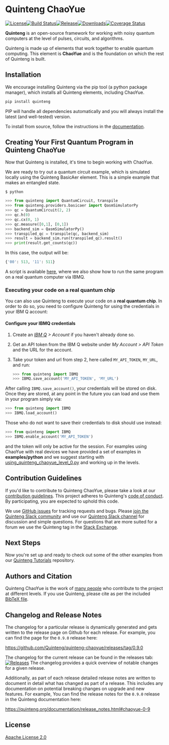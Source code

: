 # Quinteng ChaoYue
[![License](https://img.shields.io/github/license/Quinteng/quinteng-chaoyue.svg?style=popout-square)](https://opensource.org/licenses/Apache-2.0)<!--- long-description-skip-begin -->[![Build Status](https://img.shields.io/travis/com/Quinteng/quinteng-chaoyue/master.svg?style=popout-square)](https://travis-ci.com/Quinteng/quinteng-chaoyue)[![Release](https://img.shields.io/github/release/Quinteng/quinteng-chaoyue.svg?style=popout-square)](https://github.com/Quinteng/quinteng-chaoyue/releases)[![Downloads](https://img.shields.io/pypi/dm/quinteng-chaoyue.svg?style=popout-square)](https://pypi.org/project/quinteng-chaoyue/)[![Coverage Status](https://coveralls.io/repos/github/Quinteng/quinteng-chaoyue/badge.svg?branch=main)](https://coveralls.io/github/Quinteng/quinteng-chaoyue?branch=main)<!--- long-description-skip-end -->

**Quinteng** is an open-source framework for working with noisy quantum computers at the level of pulses, circuits, and algorithms.

Quinteng is made up of elements that work together to enable quantum computing. This element is **ChaoYue** and is the foundation on which the rest of Quinteng is built.

## Installation

We encourage installing Quinteng via the pip tool (a python package manager), which installs all Quinteng elements, including ChaoYue.

```bash
pip install quinteng
```

PIP will handle all dependencies automatically and you will always install the latest (and well-tested) version.

To install from source, follow the instructions in the [documentation](https://quinteng.org/documentation/contributing_to_quinteng.html#install-install-from-source-label).

## Creating Your First Quantum Program in Quinteng ChaoYue

Now that Quinteng is installed, it's time to begin working with ChaoYue.

We are ready to try out a quantum circuit example, which is simulated locally using
the Quinteng BasicAer element. This is a simple example that makes an entangled state.

```
$ python
```

```python
>>> from quinteng import QuantumCircuit, transpile
>>> from quinteng.providers.basicaer import QasmSimulatorPy
>>> qc = QuantumCircuit(2, 2)
>>> qc.h(0)
>>> qc.cx(0, 1)
>>> qc.measure([0,1], [0,1])
>>> backend_sim = QasmSimulatorPy()
>>> transpiled_qc = transpile(qc, backend_sim)
>>> result = backend_sim.run(transpiled_qc).result()
>>> print(result.get_counts(qc))
```

In this case, the output will be:

```python
{'00': 513, '11': 511}
```

A script is available [here](examples/python/ibmq/hello_quantum.py), where we also show how to
run the same program on a real quantum computer via IBMQ.

### Executing your code on a real quantum chip

You can also use Quinteng to execute your code on a
**real quantum chip**.
In order to do so, you need to configure Quinteng for using the credentials in
your IBM Q account:

#### Configure your IBMQ credentials

1. Create an _[IBM Q](https://quantum-computing.ibm.com) > Account_ if you haven't already done so.

2. Get an API token from the IBM Q website under _My Account > API Token_ and the URL for the account.

3. Take your token and url from step 2, here called `MY_API_TOKEN`, `MY_URL`, and run:

   ```python
   >>> from quinteng import IBMQ
   >>> IBMQ.save_account('MY_API_TOKEN', 'MY_URL')
    ```

After calling `IBMQ.save_account()`, your credentials will be stored on disk.
Once they are stored, at any point in the future you can load and use them
in your program simply via:

```python
>>> from quinteng import IBMQ
>>> IBMQ.load_account()
```

Those who do not want to save their credentials to disk should use instead:

```python
>>> from quinteng import IBMQ
>>> IBMQ.enable_account('MY_API_TOKEN')
```

and the token will only be active for the session. For examples using ChaoYue with real
devices we have provided a set of examples in **examples/python** and we suggest starting with [using_quinteng_chaoyue_level_0.py](examples/python/using_quinteng_chaoyue_level_0.py) and working up in
the levels.

## Contribution Guidelines

If you'd like to contribute to Quinteng ChaoYue, please take a look at our
[contribution guidelines](CONTRIBUTING.md). This project adheres to Quinteng's [code of conduct](CODE_OF_CONDUCT.md). By participating, you are expected to uphold this code.

We use [GitHub issues](https://github.com/Quinteng/quinteng-chaoyue/issues) for tracking requests and bugs. Please
[join the Quinteng Slack community](https://ibm.co/joinquintengslack)
and use our [Quinteng Slack channel](https://quinteng.slack.com) for discussion and simple questions.
For questions that are more suited for a forum we use the Quinteng tag in the [Stack Exchange](https://quantumcomputing.stackexchange.com/questions/tagged/quinteng).

## Next Steps

Now you're set up and ready to check out some of the other examples from our
[Quinteng Tutorials](https://github.com/Quinteng/quinteng-tutorials) repository.

## Authors and Citation

Quinteng ChaoYue is the work of [many people](https://github.com/Quinteng/quinteng-chaoyue/graphs/contributors) who contribute
to the project at different levels. If you use Quinteng, please cite as per the included [BibTeX file](https://github.com/Quinteng/quinteng/blob/master/Quinteng.bib).

## Changelog and Release Notes

The changelog for a particular release is dynamically generated and gets
written to the release page on Github for each release. For example, you can
find the page for the `0.9.0` release here:

https://github.com/Quinteng/quinteng-chaoyue/releases/tag/0.9.0

The changelog for the current release can be found in the releases tab:
[![Releases](https://img.shields.io/github/release/Quinteng/quinteng-chaoyue.svg?style=popout-square)](https://github.com/Quinteng/quinteng-chaoyue/releases)
The changelog provides a quick overview of notable changes for a given
release.

Additionally, as part of each release detailed release notes are written to
document in detail what has changed as part of a release. This includes any
documentation on potential breaking changes on upgrade and new features.
For example, You can find the release notes for the `0.9.0` release in the
Quinteng documentation here:

https://quinteng.org/documentation/release_notes.html#chaoyue-0-9

## License

[Apache License 2.0](LICENSE.txt)
